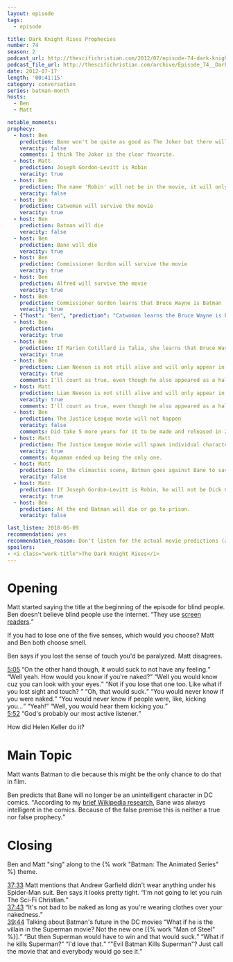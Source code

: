 ```yaml
---
layout: episode
tags:
  - episode

title: Dark Knight Rises Prophecies
number: 74
season: 2
podcast_url: http://thescifichristian.com/2012/07/episode-74-dark-knight-rises-prophecies/
podcast_file_url: http://thescifichristian.com/archive/Episode_74__Dark_Knight_Rises_Prophe.mp3
date: 2012-07-17
length: '00:41:15'
category: conversation
series: batman-month
hosts:
  - Ben
  - Matt

notable_moments:
prophecy:
  - host: Ben
    prediction: Bane won't be quite as good as The Joker but there will be substantial internet debate about it.
    veracity: false
    comments: I think The Joker is the clear favorite.
  - host: Matt
    prediction: Joseph Gordon-Levitt is Robin
    veracity: true
  - host: Ben
    prediction: The name 'Robin' will not be in the movie, it will only be hinted that Joseph Gordon-Levitt was a Robin-type character.
    veracity: false
  - host: Ben
    prediction: Catwoman will survive the movie
    veracity: true
  - host: Ben
    prediction: Batman will die
    veracity: false
  - host: Ben
    prediction: Bane will die
    veracity: true
  - host: Ben
    prediction: Commissioner Gordon will survive the movie
    veracity: true
  - host: Ben
    prediction: Alfred will survive the movie
    veracity: true
  - host: Ben
    prediction: Commissioner Gordon learns that Bruce Wayne is Batman
    veracity: true
  - {"host": "Ben", "prediction": "Catwoman learns the Bruce Wayne is Batman", "veracity": true, "comments": ""}
  - host: Ben
    prediction: 
    veracity: true
  - host: Ben
    prediction: If Marion Cotillard is Talia, she learns that Bruce Wayne is Batman
    veracity: true
  - host: Ben
    prediction: Liam Neeson is not still alive and will only appear in flashbacks.
    veracity: true
    comments: I'll count as true, even though he also appeared as a hallucination.
  - host: Matt
    prediction: Liam Neeson is not still alive and will only appear in flashbacks.
    veracity: true
    comments: I'll count as true, even though he also appeared as a hallucination.
  - host: Ben
    prediction: The Justice League movie will not happen
    veracity: false
    comments: Did take 5 more years for it to be made and released in 2017
  - host: Matt
    prediction: The Justice League movie will spawn individual character movies
    veracity: true
    comments: Aquaman ended up being the only one.
  - host: Matt
    prediction: In the climactic scene, Batman goes against Bane to save someone and they both die.
    veracity: false
  - host: Matt
    prediction: If Joseph Gordon-Levitt is Robin, he will not be Dick Grayson or any of the existing Robins.
    veracity: true
  - host: Ben
    prediction: At the end Batman will die or go to prison.
    veracity: false

last_listen: 2018-06-09
recommendation: yes
recommendation_reason: Don't listen for the actual movie predictions (although those are fun), listen for the zaniness. 
spoilers: 
- <i class="work-title">The Dark Knight Rises</i>
---
```

# Opening
Matt started saying the title at the beginning of the episode for blind people. Ben doesn't believe blind people use the internet. <q class="archivist inline">They use <a href="https://en.m.wikipedia.org/wiki/Screen_reader">screen readers</a>.</q>

If you had to lose one of the five senses, which would you choose? Matt and Ben both choose smell. 

Ben says if you lost the sense of touch you'd be paralyzed. Matt disagrees. 

<div class="quote">
  <a class="timestamp tag is-medium is-rounded is-primary" href="http://thescifichristian.com/2012/07/episode-74-dark-knight-rises-prophecies/#t=5:05">5:05</a>
  <span class="quote-context is-size-6"></span>
  <q class="matt">On the other hand though, it would suck to not have any feeling.</q>
  <q class="ben">Well yeah. How would you know if you're naked?</q>
  <q class="matt">Well you would know cuz you can look with your eyes.</q>
  <q class="ben">Not if you lose that one too. Like what if you lost sight and touch? </q>
  <q class="matt">Oh, that would suck.</q>
  <q class="ben">You would never know if you were naked.</q>
  <q class="matt">You would never know if people were, like, kicking you...</q>
  <q class="ben">Yeah!</q>
  <q class="ben">Well, you would hear them kicking you.</q>
</div>

<div class="quote">
  <a class="timestamp tag is-medium is-rounded is-primary" href="http://thescifichristian.com/2012/07/episode-74-dark-knight-rises-prophecies/#t=5:52">5:52</a>
  <q class="matt">God's probably our most active listener.</q>
</div>

How did Helen Keller do it? 



# Main Topic
Matt wants Batman to die because this might be the only chance to do that in film.

Ben predicts that Bane will no longer be an unintelligent character in DC comics. <q class="archivist">According to my <a href="https://en.m.wikipedia.org/wiki/Bane_(DC_Comics)">brief Wikipedia research</a>, Bane was always intelligent in the comics. Because of the false premise this is neither a true nor false prophecy.</q>



# Closing
Ben and Matt "sing" along to the {% work "Batman: The Animated Series" %} theme. 

<div class="quote">
  <a class="timestamp tag is-medium is-rounded is-primary" href="http://thescifichristian.com/2012/07/episode-74-dark-knight-rises-prophecies/#t=37:33">37:33</a>
  <span class="quote-context is-size-6">Matt mentions that Andrew Garfield didn't wear anything under his Spider-Man suit. Ben says it looks pretty tight.</span>
  <q class="matt">I'm not going to let you ruin The Sci-Fi Christian.</q>
</div>

<div class="quote">
  <a class="timestamp tag is-medium is-rounded is-primary" href="http://thescifichristian.com/2012/07/episode-74-dark-knight-rises-prophecies/#t=37:43">37:43</a>
  <q class="matt">It's not bad to be naked as long as you're wearing clothes over your nakedness.</q>
</div>

<div class="quote">
  <a class="timestamp tag is-medium is-rounded is-primary" href="http://thescifichristian.com/2012/07/episode-74-dark-knight-rises-prophecies/#t=39:44">39:44</a>
  <span class="quote-context is-size-6">Talking about Batman's future in the DC movies</span>
  <q class="matt">What if he is the villain in the Superman movie? Not the new one [{% work "Man of Steel" %}].</q>
  <q class="ben">But then Superman would have to win and that would suck.</q>
  <q class="matt">What if he kills Superman?</q>
  <q class="ben">I'd love that.</q>
  <q class="matt">"Evil Batman Kills Superman"? Just call the movie that and everybody would go see it.</q>
</div>